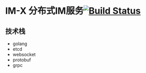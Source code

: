 # IM-X 分布式IM服务[![Build Status](https://travis-ci.org/raylax/imx.svg?branch=master)](https://travis-ci.org/raylax/imx)

## 技术栈
- golang
- etcd
- websocket
- protobuf
- grpc
